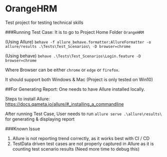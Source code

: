 # OrangeHRM
Test project for testing technical skills

###Running Test Case:
It is to go to Project Home Folder `OrangeHRM`

(Using Allure) `behave -f allure_behave.formatter:AllureFormatter -o allure/results .\Tests\Test_Scenarios\ -D browser=chrome`

(Using behave) `behave .\Tests\Test_Scenarios\Login.feature -D browser=chrome`

Where Browser can be either `chrome` or `edge` or `firefox`. 

It should support both Windows & Mac (Project is only tested on Win10)



##For Generating Report: 
One needs to have Allure installed locally. 


Steps to install Allure: https://docs.qameta.io/allure/#_installing_a_commandline

After running Test Case, User needs to run `allure serve .\allure\results\` for generating & displaying report


###Known Issue
1. Allure is not reporting trend correctly, as it works best with CI / CD
2. TestData driven test cases are not properly captured in Allure as it is counting test scenario results (Need more time to debug this)
